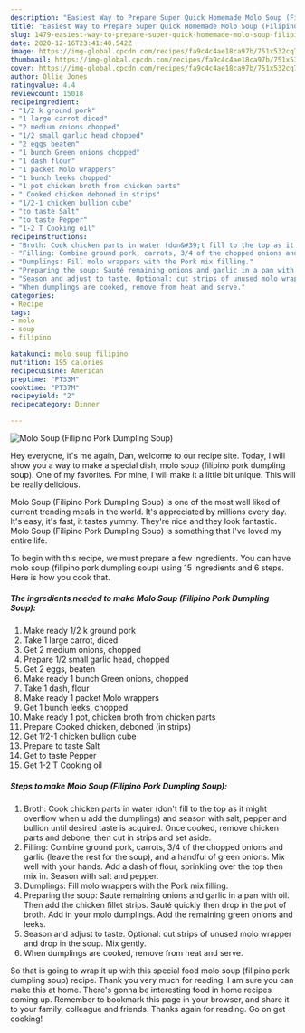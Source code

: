```yaml
---
description: "Easiest Way to Prepare Super Quick Homemade Molo Soup (Filipino Pork Dumpling Soup)"
title: "Easiest Way to Prepare Super Quick Homemade Molo Soup (Filipino Pork Dumpling Soup)"
slug: 1479-easiest-way-to-prepare-super-quick-homemade-molo-soup-filipino-pork-dumpling-soup
date: 2020-12-16T23:41:40.542Z
image: https://img-global.cpcdn.com/recipes/fa9c4c4ae18ca97b/751x532cq70/molo-soup-filipino-pork-dumpling-soup-recipe-main-photo.jpg
thumbnail: https://img-global.cpcdn.com/recipes/fa9c4c4ae18ca97b/751x532cq70/molo-soup-filipino-pork-dumpling-soup-recipe-main-photo.jpg
cover: https://img-global.cpcdn.com/recipes/fa9c4c4ae18ca97b/751x532cq70/molo-soup-filipino-pork-dumpling-soup-recipe-main-photo.jpg
author: Ollie Jones
ratingvalue: 4.4
reviewcount: 15018
recipeingredient:
- "1/2 k ground pork"
- "1 large carrot diced"
- "2 medium onions chopped"
- "1/2 small garlic head chopped"
- "2 eggs beaten"
- "1 bunch Green onions chopped"
- "1 dash flour"
- "1 packet Molo wrappers"
- "1 bunch leeks chopped"
- "1 pot chicken broth from chicken parts"
- " Cooked chicken deboned in strips"
- "1/2-1 chicken bullion cube"
- "to taste Salt"
- "to taste Pepper"
- "1-2 T Cooking oil"
recipeinstructions:
- "Broth: Cook chicken parts in water (don&#39;t fill to the top as it might overflow when u add the dumplings) and season with salt, pepper and bullion until desired taste is acquired. Once cooked, remove chicken parts and debone, then cut in strips and set aside."
- "Filling: Combine ground pork, carrots, 3/4 of the chopped onions and garlic (leave the rest for the soup), and a handful of green onions. Mix well with your hands. Add a dash of flour, sprinkling over the top then mix in. Season with salt and pepper."
- "Dumplings: Fill molo wrappers with the Pork mix filling."
- "Preparing the soup: Sauté remaining onions and garlic in a pan with oil. Then add the chicken fillet strips. Sauté quickly then drop in the pot of broth. Add in your molo dumplings. Add the remaining green onions and leeks."
- "Season and adjust to taste. Optional: cut strips of unused molo wrapper and drop in the soup. Mix gently."
- "When dumplings are cooked, remove from heat and serve."
categories:
- Recipe
tags:
- molo
- soup
- filipino

katakunci: molo soup filipino 
nutrition: 195 calories
recipecuisine: American
preptime: "PT33M"
cooktime: "PT37M"
recipeyield: "2"
recipecategory: Dinner

---
```



![Molo Soup (Filipino Pork Dumpling Soup)](https://img-global.cpcdn.com/recipes/fa9c4c4ae18ca97b/751x532cq70/molo-soup-filipino-pork-dumpling-soup-recipe-main-photo.jpg)

Hey everyone, it's me again, Dan, welcome to our recipe site. Today, I will show you a way to make a special dish, molo soup (filipino pork dumpling soup). One of my favorites. For mine, I will make it a little bit unique. This will be really delicious.



Molo Soup (Filipino Pork Dumpling Soup) is one of the most well liked of current trending meals in the world. It's appreciated by millions every day. It's easy, it's fast, it tastes yummy. They're nice and they look fantastic. Molo Soup (Filipino Pork Dumpling Soup) is something that I've loved my entire life.


To begin with this recipe, we must prepare a few ingredients. You can have molo soup (filipino pork dumpling soup) using 15 ingredients and 6 steps. Here is how you cook that.

<!--inarticleads1-->

##### The ingredients needed to make Molo Soup (Filipino Pork Dumpling Soup):

1. Make ready 1/2 k ground pork
1. Take 1 large carrot, diced
1. Get 2 medium onions, chopped
1. Prepare 1/2 small garlic head, chopped
1. Get 2 eggs, beaten
1. Make ready 1 bunch Green onions, chopped
1. Take 1 dash, flour
1. Make ready 1 packet Molo wrappers
1. Get 1 bunch leeks, chopped
1. Make ready 1 pot, chicken broth from chicken parts
1. Prepare  Cooked chicken, deboned (in strips)
1. Get 1/2-1 chicken bullion cube
1. Prepare to taste Salt
1. Get to taste Pepper
1. Get 1-2 T Cooking oil




<!--inarticleads2-->

##### Steps to make Molo Soup (Filipino Pork Dumpling Soup):

1. Broth: Cook chicken parts in water (don&#39;t fill to the top as it might overflow when u add the dumplings) and season with salt, pepper and bullion until desired taste is acquired. Once cooked, remove chicken parts and debone, then cut in strips and set aside.
1. Filling: Combine ground pork, carrots, 3/4 of the chopped onions and garlic (leave the rest for the soup), and a handful of green onions. Mix well with your hands. Add a dash of flour, sprinkling over the top then mix in. Season with salt and pepper.
1. Dumplings: Fill molo wrappers with the Pork mix filling.
1. Preparing the soup: Sauté remaining onions and garlic in a pan with oil. Then add the chicken fillet strips. Sauté quickly then drop in the pot of broth. Add in your molo dumplings. Add the remaining green onions and leeks.
1. Season and adjust to taste. Optional: cut strips of unused molo wrapper and drop in the soup. Mix gently.
1. When dumplings are cooked, remove from heat and serve.




So that is going to wrap it up with this special food molo soup (filipino pork dumpling soup) recipe. Thank you very much for reading. I am sure you can make this at home. There's gonna be interesting food in home recipes coming up. Remember to bookmark this page in your browser, and share it to your family, colleague and friends. Thanks again for reading. Go on get cooking!
